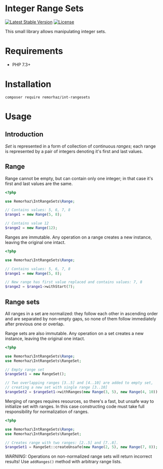 # Integer Range Sets
[![Latest Stable Version](https://poser.pugx.org/remorhaz/int-rangesets/v/stable)](https://packagist.org/packages/remorhaz/int-rangesets)
[![License](https://poser.pugx.org/remorhaz/int-rangesets/license)](https://packagist.org/packages/remorhaz/int-rangesets)

This small library allows manipulating integer sets.

# Requirements

- PHP 7.3+

# Installation

```shell script
composer require remorhaz/int-rangesets
```

# Usage
## Introduction 
_Set_ is represented in a form of collection of continuous _ranges_; each range is represented by a pair of integers denoting it's first and last values.

## Range 
Range cannot be empty, but can contain only one integer; in that case it's first and last values are the same.

```php
<?php

use Remorhaz\IntRangeSets\Range;

// Contains values: 5, 6, 7, 8
$range1 = new Range(5, 8);

// Contains value 12
$range2 = new Range(12);
``` 
Ranges are immutable. Any operation on a range creates a new instance, leaving the original one intact.
```php
<?php

use Remorhaz\IntRangeSets\Range;

// Contains values: 5, 6, 7, 8
$range1 = new Range(5, 8);

// New range has first value replaced and contains values: 7, 8
$range2 = $range1->withStart(7);
```

## Range sets 
All ranges in a set are normalized: they follow each other in ascending order and are separated by non-empty gaps, so none of them follow immediately after previous one or overlap.

Range sets are also immutable. Any operation on a set creates a new instance, leaving the original one intact.

```php
<?php

use Remorhaz\IntRangeSets\Range;
use Remorhaz\IntRangeSets\RangeSet;

// Empty range set
$rangeSet1 = new RangeSet();

// Two overlapping ranges [3..5] and [4..10] are added to empty set,
// creating a new set with single range [3..10]
$rangeSet2 = $rangeSet1->withRanges(new Range(3, 5), new Range(4, 10));
``` 

Merging of ranges requires resources, so there's a fast, but unsafe way to initialize set with ranges. In this case constructing code must take full responsibility for normalization of ranges.

```php
<?php

use Remorhaz\IntRangeSets\Range;
use Remorhaz\IntRangeSets\RangeSet;

// Creates range with two ranges: [2..5] and [7..8].
$rangeSet1 = RangeSet::createUnsafe(new Range(2, 5), new Range(7, 8));

```

*WARNING:* Operations on non-normalized range sets will return incorrect results! Use `addRanges()` method with arbitrary range lists.